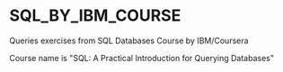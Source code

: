 # SQL_BY_IBM_COURSE
Queries exercises from SQL Databases Course by IBM/Coursera

Course name is "SQL: A Practical Introduction for Querying Databases"
